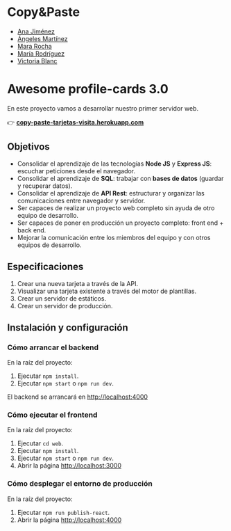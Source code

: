 # Copy&Paste

- [Ana Jiménez](https://github.com/Okia02)
- [Ángeles Martínez](https://github.com/AngelesMB)
- [Mara Rocha](https://github.com/mararochafernandez)
- [María Rodríguez](https://github.com/mariarguezp)
- [Victoria Blanc](https://github.com/vicblanc92)

# Awesome profile-cards 3.0

En este proyecto vamos a desarrollar nuestro primer servidor web.

👉 **[copy-paste-tarjetas-visita.herokuapp.com](https://copy-paste-tarjetas-visita.herokuapp.com/)**

## Objetivos

- Consolidar el aprendizaje de las tecnologías **Node JS** y **Express JS**: escuchar peticiones desde el navegador.
- Consolidar el aprendizaje de **SQL**: trabajar con **bases de datos** (guardar y recuperar datos).
- Consolidar el aprendizaje de **API Rest**: estructurar y organizar las comunicaciones entre navegador y servidor.
- Ser capaces de realizar un proyecto web completo sin ayuda de otro equipo de desarrollo.
- Ser capaces de poner en producción un proyecto completo: front end + back end.
- Mejorar la comunicación entre los miembros del equipo y con otros equipos de desarrollo.

## Especificaciones

1. Crear una nueva tarjeta a través de la API.
2. Visualizar una tarjeta existente a través del motor de plantillas.
3. Crear un servidor de estáticos.
4. Crear un servidor de producción.

## Instalación y configuración

### Cómo arrancar el backend

En la raíz del proyecto:

1. Ejecutar `npm install`.
2. Ejecutar `npm start` o `npm run dev`.

El backend se arrancará en [http://localhost:4000](http://localhost:4000)

### Cómo ejecutar el frontend

En la raíz del proyecto:

1. Ejecutar `cd web`.
2. Ejecutar `npm install`.
3. Ejecutar `npm start` o `npm run dev`.
4. Abrir la página [http://localhost:3000](http://localhost:3000)

### Cómo desplegar el entorno de producción

En la raíz del proyecto:

1. Ejecutar `npm run publish-react`.
2. Abrir la página [http://localhost:4000](http://localhost:4000)
